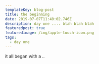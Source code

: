 ```yaml
---
templateKey: blog-post
title: the beginning
date: 2019-07-07T11:40:02.746Z
description: day one .... blah blah blah
featuredpost: true
featuredimage: /img/apple-touch-icon.png
tags:
  - day one
---
```

it all began with a ..
